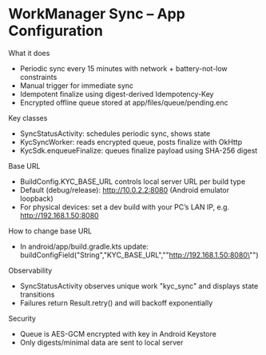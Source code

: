 # WorkManager Sync – App Configuration

What it does
- Periodic sync every 15 minutes with network + battery-not-low constraints
- Manual trigger for immediate sync
- Idempotent finalize using digest-derived Idempotency-Key
- Encrypted offline queue stored at app/files/queue/pending.enc

Key classes
- SyncStatusActivity: schedules periodic sync, shows state
- KycSyncWorker: reads encrypted queue, posts finalize with OkHttp
- KycSdk.enqueueFinalize: queues finalize payload using SHA-256 digest

Base URL
- BuildConfig.KYC_BASE_URL controls local server URL per build type
- Default (debug/release): http://10.0.2.2:8080 (Android emulator loopback)
- For physical devices: set a dev build with your PC’s LAN IP, e.g. http://192.168.1.50:8080

How to change base URL
- In android/app/build.gradle.kts update:
  buildConfigField("String","KYC_BASE_URL","\"http://192.168.1.50:8080\"")

Observability
- SyncStatusActivity observes unique work "kyc_sync" and displays state transitions
- Failures return Result.retry() and will backoff exponentially

Security
- Queue is AES-GCM encrypted with key in Android Keystore
- Only digests/minimal data are sent to local server

